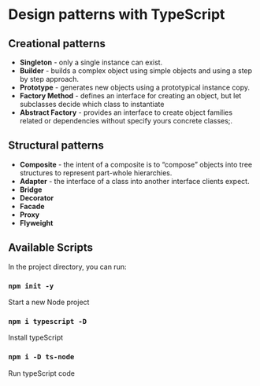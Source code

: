 # Design patterns with TypeScript

## Creational patterns

- <b>Singleton</b> - only a single instance can exist.
- <b>Builder</b> - builds a complex object using simple objects and using a step by step approach.
- <b>Prototype</b> - generates new objects using a prototypical instance copy.
- <b>Factory Method</b> - defines an interface for creating an object, but let subclasses decide which class to instantiate
- <b>Abstract Factory</b> - provides an interface to create object families related or dependencies without specify yours concrete classes;.

## Structural patterns

- <b>Composite</b> - the intent of a composite is to “compose” objects into tree structures to represent part-whole hierarchies.
- <b>Adapter</b> - the interface of a class into another interface clients expect.
- <b>Bridge</b>
- <b>Decorator</b>
- <b>Facade</b>
- <b>Proxy</b>
- <b>Flyweight</b>

## Available Scripts

In the project directory, you can run:

### `npm init -y`

Start a new Node project

### `npm i typescript -D`

Install typeScript

### `npm i -D ts-node`

Run typeScript code